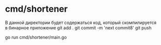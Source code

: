 # cmd/shortener

В данной директории будет содержаться код, который скомпилируется в бинарное приложение
git add .
git commit -m 'next commit8'
git push

go run cmd/shortener/main.go